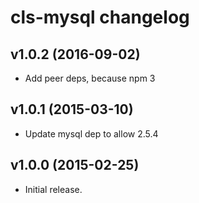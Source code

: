 # cls-mysql changelog

## v1.0.2 (2016-09-02)

 * Add peer deps, because npm 3

## v1.0.1 (2015-03-10)

 * Update mysql dep to allow 2.5.4

## v1.0.0 (2015-02-25)

 * Initial release.
